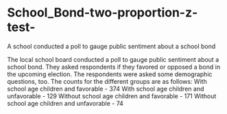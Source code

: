 # School_Bond-two-proportion-z-test-
A school conducted a poll to gauge public sentiment about a school bond

The local school board conducted a poll to gauge public sentiment about a school bond. They asked respondents if they favored or opposed a bond in the upcoming election. The respondents were asked some demographic questions, too.
The counts for the different groups are as follows:
With school age children and favorable - 374
With school age children and unfavorable - 129
Without school age children and favorable - 171
Without school age children and unfavorable - 74
